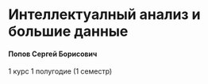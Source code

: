 # Интеллектуалный анализ и большие данные

#### Попов Сергей Борисович

1 курс 1 полугодие (1 семестр)
